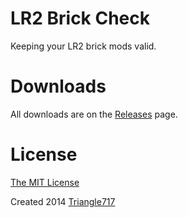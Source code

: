 # LR2 Brick Check #

Keeping your LR2 brick mods valid.

# Downloads ##
All downloads are on the [Releases](https://github.com/le717/LR2-Brick-Check/releases) page.


# License #
[The MIT License](LICENSE.md)

Created 2014 [Triangle717](http://le717.github.io)
